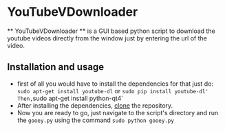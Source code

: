 # YouTubeVDownloader
** YouTubeVDownloader ** is a GUI based python script to download the youtube videos directly from the window just by entering the url of the video.
## Installation and usage
* first of all you would have to install the dependencies for that just do:
`sudo apt-get install youtube-dl`
or
`sudo pip install youtube-dl'
Then,`sudo apt-get install python-qt4`
* After installing the dependencies, [clone](https://help.github.com/articles/cloning-a-repository/) the repository.
* Now you are ready to go, just navigate to the script's directory and run the `gooey.py` using the command `sudo python gooey.py`

